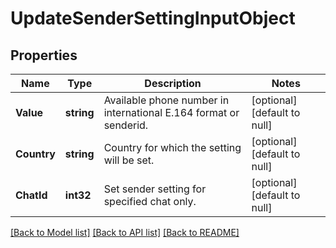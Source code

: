 # UpdateSenderSettingInputObject

## Properties
Name | Type | Description | Notes
------------ | ------------- | ------------- | -------------
**Value** | **string** | Available phone number in international E.164 format or senderid. | [optional] [default to null]
**Country** | **string** | Country for which the setting will be set. | [optional] [default to null]
**ChatId** | **int32** | Set sender setting for specified chat only. | [optional] [default to null]

[[Back to Model list]](../README.md#documentation-for-models) [[Back to API list]](../README.md#documentation-for-api-endpoints) [[Back to README]](../README.md)


